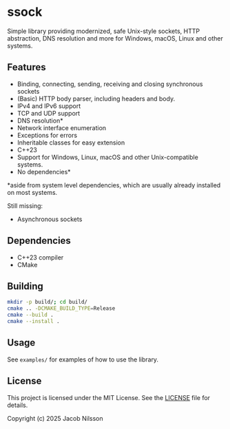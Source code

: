 # ssock

Simple library providing modernized, safe Unix-style sockets, HTTP abstraction, DNS resolution and more for Windows, macOS, Linux and other systems.

## Features

- Binding, connecting, sending, receiving and closing synchronous sockets
- (Basic) HTTP body parser, including headers and body.
- IPv4 and IPv6 support
- TCP and UDP support
- DNS resolution*
- Network interface enumeration
- Exceptions for errors
- Inheritable classes for easy extension
- C++23
- Support for Windows, Linux, macOS and other Unix-compatible systems.
- No dependencies\*

\*aside from system level dependencies, which are usually already installed on most systems.

Still missing:

- Asynchronous sockets

## Dependencies

- C++23 compiler
- CMake

## Building

```bash
mkdir -p build/; cd build/
cmake .. -DCMAKE_BUILD_TYPE=Release
cmake --build .
cmake --install .
```

## Usage

See `examples/` for examples of how to use the library.

## License

This project is licensed under the MIT License. See the [LICENSE](LICENSE) file for details.

Copyright (c) 2025 Jacob Nilsson
